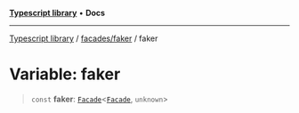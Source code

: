 [**Typescript library**](../../../index.md) • **Docs**

***

[Typescript library](../../../modules.md) / [facades/faker](../index.md) / faker

# Variable: faker

> `const` **faker**: [`Facade`](../../../functions/helpers/type-aliases/Facade.md)\<[`Facade`](../namespaces/faker/interfaces/Facade.md), `unknown`\>

